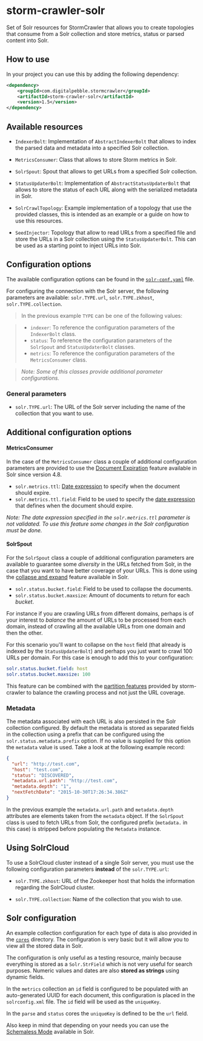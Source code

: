 storm-crawler-solr
==================

Set of Solr resources for StormCrawler that allows you to create topologies that consume from a Solr collection and store metrics, status or parsed content into Solr.

## How to use

In your project you can use this by adding the following dependency:

```xml
<dependency>
    <groupId>com.digitalpebble.stormcrawler</groupId>
    <artifactId>storm-crawler-solr</artifactId>
    <version>1.5</version>
</dependency>
```

## Available resources

* `IndexerBolt`: Implementation of `AbstractIndexerBolt` that allows to index the parsed data and metadata into a specified Solr collection.

* `MetricsConsumer`: Class that allows to store Storm metrics in Solr.

* `SolrSpout`: Spout that allows to get URLs from a specified Solr collection.

* `StatusUpdaterBolt`: Implementation of `AbstractStatusUpdaterBolt` that allows to store the status of each URL along with the serialized metadata in Solr.

* `SolrCrawlTopology`: Example implementation of a topology that use the provided classes, this is intended as an example or a guide on how to use this resources.

* `SeedInjector`: Topology that allow to read URLs from a specified file and store the URLs in a Solr collection using the `StatusUpdaterBolt`. This can be used as a starting point to inject URLs into Solr.

## Configuration options

The available configuration options can be found in the [`solr-conf.yaml`](solr-conf.yaml) file.

For configuring the connection with the Solr server, the following parameters are available: `solr.TYPE.url`, `solr.TYPE.zkhost`, `solr.TYPE.collection`.

> In the previous example `TYPE` can be one of the following values:

> * `indexer`: To reference the configuration parameters of the `IndexerBolt` class.
> * `status`: To reference the configuration parameters of the `SolrSpout` and `StatusUpdaterBolt` classes.
> * `metrics`: To reference the configuration parameters of the `MetricsConsumer` class.

> *Note: Some of this classes provide additional parameter configurations.*

### General parameters

* `solr.TYPE.url`: The URL of the Solr server including the name of the collection that you want to use.

## Additional configuration options

#### MetricsConsumer

In the case of the `MetricsConsumer` class a couple of additional configuration parameters are provided to use the [Document Expiration](https://lucidworks.com/blog/document-expiration/) feature available in Solr since version 4.8.

* `solr.metrics.ttl`: [Date expression](https://cwiki.apache.org/confluence/display/solr/Working+with+Dates) to specify when the document should expire.
* `solr.metrics.ttl.field`: Field to be used to specify the [date expression](https://cwiki.apache.org/confluence/display/solr/Working+with+Dates) that defines when the document should expire.

*Note: The date expression specified in the `solr.metrics.ttl` parameter is not validated. To use this feature some changes in the Solr configuration must be done.*

#### SolrSpout

For the `SolrSpout` class a couple of additional configuration parameters are available to guarantee some *diversity* in the URLs fetched from Solr, in the case that you want to have better coverage of your URLs. This is done using the [collapse and expand](https://cwiki.apache.org/confluence/display/solr/Collapse+and+Expand+Results) feature available in Solr.

* `solr.status.bucket.field`: Field to be used to collapse the documents.
* `solr.status.bucket.maxsize`: Amount of documents to return for each *bucket*.

For instance if you are crawling URLs from different domains, perhaps is of your interest to *balance* the amount of URLs to be processed from each domain, instead of crawling all the available URLs from one domain and then the other.

For this scenario you'll want to collapse on the `host` field (that already is indexed by the `StatusUpdaterBolt`) and perhaps you just want to crawl 100 URLs per domain. For this case is enough to add this to your configuration:

```yaml
solr.status.bucket.field: host
solr.status.bucket.maxsize: 100
```

This feature can be combined with the [partition features](https://github.com/DigitalPebble/storm-crawler/wiki/Configuration#fetching-and-partitioning) provided by storm-crawler to balance the crawling process and not just the URL coverage.

### Metadata

The metadata associated with each URL is also persisted in the Solr collection configured. By default the metadata is stored as separated fields in the collection using a prefix that can be configured using the `solr.status.metadata.prefix` option. If no value is supplied for this option the `metadata` value is used. Take a look at the following example record:

```json
{
  "url": "http://test.com",
  "host": "test.com",
  "status": "DISCOVERED",
  "metadata.url.path": "http://test.com",
  "metadata.depth": "1",
  "nextFetchDate": "2015-10-30T17:26:34.386Z"
}
```

In the previous example the `metadata.url.path` and `metadata.depth` attributes are elements taken from the `metadata` object. If the `SolrSpout` class is used to fetch URLs from Solr, the configured prefix (`metadata.` in this case) is stripped before populating the `Metadata` instance.

## Using SolrCloud

To use a SolrCloud cluster instead of a single Solr server, you must use the following configuration parameters **instead** of the `solr.TYPE.url`:

* `solr.TYPE.zkhost`: URL of the Zookeeper host that holds the information regarding the SolrCloud cluster.

* `solr.TYPE.collection`: Name of the collection that you wish to use.

## Solr configuration

An example collection configuration for each type of data is also provided in the [`cores`](cores) directory. The configuration is very basic but it will allow you to view all the stored data in Solr.

The configuration is only useful as a testing resource, mainly because everything is stored as a `Solr.StrField` which is not very useful for search purposes. Numeric values and dates are also **stored as strings** using dynamic fields.

In the `metrics` collection an `id` field is configured to be populated with an auto-generated UUID for each document, this configuration is placed in the `solrconfig.xml` file. The `id` field will be used as the `uniqueKey`.

In the `parse` and `status` cores the `uniqueKey` is defined to be the `url` field.

Also keep in mind that depending on your needs you can use the [Schemaless Mode](https://cwiki.apache.org/confluence/display/solr/Schemaless+Mode) available in Solr.
